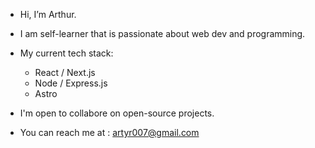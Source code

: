 -  Hi, I’m Arthur.
-  I am self-learner that is passionate about web dev and programming. 
-  My current tech stack:
    - React / Next.js 
    - Node / Express.js
    - Astro

- I'm open to collabore on open-source projects.
- You can reach me at : artyr007@gmail.com

<!---
Arthwr/Arthwr is a ✨ special ✨ repository because its `README.md` (this file) appears on your GitHub profile.
You can click the Preview link to take a look at your changes.
--->
